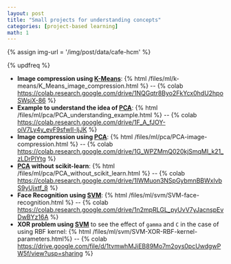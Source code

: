 ```yaml
---
layout: post
title: "Small projects for understanding concepts"
categories: [project-based learning]
math: 1
---
```


{% assign img-url = '/img/post/data/cafe-hcm' %}

{% updfreq %}

- **Image compression using [K-Means](/k-means-clustering)**: {% html /files/ml/k-means/K_Means_image_compression.html %} -- {% colab https://colab.research.google.com/drive/1NQGqtr8Byo2FkYcx0hdU2hpoSWsjX-86 %} 
- **Example to understand the idea of [PCA](/principal-component-analysis)**: {% html /files/ml/pca/PCA_understanding_example.html %} -- {% colab https://colab.research.google.com/drive/1F_A_fJOY-oiV7Ly4y_evF9sfwII-ljJK %} 
- **Image compression using [PCA](/principal-component-analysis)**: {% html /files/ml/pca/PCA-image-compression.html %} -- {% colab https://colab.research.google.com/drive/1G_WPZMmQ020kjSmqMI_k21_zLDrPlYtg %}
- **[PCA](/principal-component-analysis) without scikit-learn**: {% html /files/ml/pca/PCA_without_scikit_learn.html %} -- {% colab https://colab.research.google.com/drive/1IWMuon3NSpGybmnBBWxlvbS9yUjxtf_8 %}
- **Face Recognition using [SVM](/support-vector-machine)**: {% html /files/ml/svm/SVM-face-recognition.html %} -- {% colab https://colab.research.google.com/drive/1n2mpRLGL_pyUvV7yJacnspEvDwBYz16A %}
- **XOR problem using [SVM](/support-vector-machine)** to see the effect of `gamma` and `C` in the case of using RBF kernel: {% html /files/ml/svm/SVM-XOR-RBF-kernel-parameters.html%} -- {% colab https://drive.google.com/file/d/1tvmwhMJiEB89Mo7m2oys0pcUwdgwPW5f/view?usp=sharing %}
